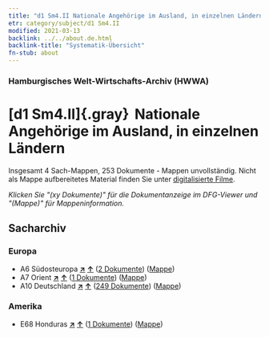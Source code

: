 ```yaml
---
title: "d1 Sm4.II Nationale Angehörige im Ausland, in einzelnen Ländern"
etr: category/subject/d1 Sm4.II
modified: 2021-03-13
backlink: ../../about.de.html
backlink-title: "Systematik-Übersicht"
fn-stub: about
---
```


### Hamburgisches Welt-Wirtschafts-Archiv (HWWA)
# [d1 Sm4.II]{.gray}&#8201; Nationale Angehörige im Ausland, in einzelnen Ländern&#160; 




Insgesamt 4 Sach-Mappen, 253 Dokumente - Mappen unvollständig.
Nicht als Mappe aufbereitetes Material finden Sie unter [digitalisierte Filme](/film/h1_sh).

_Klicken Sie "(xy Dokumente)" für die Dokumentanzeige im DFG-Viewer und "(Mappe)" für Mappeninformation._

## Sacharchiv




### Europa

- A6 Südosteuropa [**&nearr;**](../../../geo/i/140900/about.de.html "Südosteuropa (alle Mappen)") [**&uarr;**](../../../geo/about.de.html#A6 "Ländersystematik") (<a href="https://pm20.zbw.eu/dfgview/sh/140900,144224" title="über: Südosteuropa : Nationale Angehörige im Ausland, in einzelnen Ländern" target="_blank">2 Dokumente</a>) ([Mappe](http://purl.org/pressemappe20/folder/sh/140900,144224))
- A7 Orient [**&nearr;**](../../../geo/i/140902/about.de.html "Orient (alle Mappen)") [**&uarr;**](../../../geo/about.de.html#A7 "Ländersystematik") (<a href="https://pm20.zbw.eu/dfgview/sh/140902,144224" title="über: Orient : Nationale Angehörige im Ausland, in einzelnen Ländern" target="_blank">1 Dokumente</a>) ([Mappe](http://purl.org/pressemappe20/folder/sh/140902,144224))
- A10 Deutschland [**&nearr;**](../../../geo/i/126128/about.de.html "Deutschland (alle Mappen)") [**&uarr;**](../../../geo/about.de.html#A10 "Ländersystematik") (<a href="https://pm20.zbw.eu/dfgview/sh/126128,144224" title="über: Deutschland : Nationale Angehörige im Ausland, in einzelnen Ländern" target="_blank">249 Dokumente</a>) ([Mappe](http://purl.org/pressemappe20/folder/sh/126128,144224))

### Amerika

- E68 Honduras [**&nearr;**](../../../geo/i/141681/about.de.html "Honduras (alle Mappen)") [**&uarr;**](../../../geo/about.de.html#E68 "Ländersystematik") (<a href="https://pm20.zbw.eu/dfgview/sh/141681,144224" title="über: Honduras : Nationale Angehörige im Ausland, in einzelnen Ländern" target="_blank">1 Dokumente</a>) ([Mappe](http://purl.org/pressemappe20/folder/sh/141681,144224))


